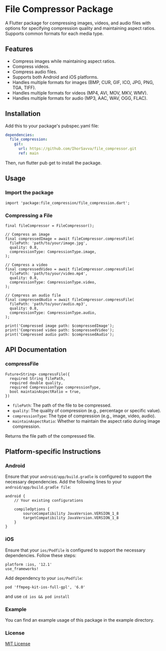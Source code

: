# File Compressor Package

A Flutter package for compressing images, videos, and audio files with options for specifying
compression quality and maintaining aspect ratios. Supports common formats for each media type.

## Features

- Compress images while maintaining aspect ratios.
- Compress videos.
- Compress audio files.
- Supports both Android and iOS platforms.
- Handles multiple formats for images (BMP, CUR, GIF, ICO, JPG, PNG, TGA, TIFF).
- Handles multiple formats for videos (MP4, AVI, MOV, MKV, WMV).
- Handles multiple formats for audio (MP3, AAC, WAV, OGG, FLAC).

## Installation

Add this to your package's pubspec.yaml file:

```yaml
dependencies:
  file_compression:
    git:
      url: https://github.com/IhorSavva/file_compressor.git
      ref: main
```

Then, run flutter pub get to install the package.

## Usage

### Import the package

```import 'package:file_compression/file_compression.dart';```

### Compressing a File

```
final fileCompressor = FileCompressor();

// Compress an image
final compressedImage = await fileCompressor.compressFile(
  filePath: 'path/to/your/image.jpg',
  quality: 0.8,
  compressionType: CompressionType.image,
);

// Compress a video
final compressedVideo = await fileCompressor.compressFile(
  filePath: 'path/to/your/video.mp4',
  quality: 0.8,
  compressionType: CompressionType.video,
);

// Compress an audio file
final compressedAudio = await fileCompressor.compressFile(
  filePath: 'path/to/your/audio.mp3',
  quality: 0.8,
  compressionType: CompressionType.audio,
);

print('Compressed image path: $compressedImage');
print('Compressed video path: $compressedVideo');
print('Compressed audio path: $compressedAudio');
```

## API Documentation

### compressFile

```
Future<String> compressFile({
  required String filePath,
  required double quality,
  required CompressionType compressionType,
  bool maintainAspectRatio = true,
})
```

- `filePath`: The path of the file to be compressed.
- `quality`: The quality of compression (e.g., percentage or specific value).
- `compressionType`: The type of compression (e.g., image, video, audio).
- `maintainAspectRatio`: Whether to maintain the aspect ratio during image compression.

Returns the file path of the compressed file.

## Platform-specific Instructions

### Android

Ensure that your `android/app/build.gradle` is configured to support the necessary dependencies. Add the following lines to your `android/app/build.gradle file`:

```
android {
    // Your existing configurations

    compileOptions {
        sourceCompatibility JavaVersion.VERSION_1_8
        targetCompatibility JavaVersion.VERSION_1_8
    }
}
```

### iOS

Ensure that your `ios/Podfile` is configured to support the necessary dependencies. Follow these steps:

```
platform :ios, '12.1'
use_frameworks!
```

Add dependency to your `ios/Podfile`:

```
pod 'ffmpeg-kit-ios-full-gpl', '6.0'
```

and use 
`cd ios && pod install`

### Example

You can find an example usage of this package in the example directory.

### License

[MIT License](LICENSE)